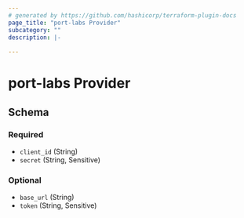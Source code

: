 ```yaml
---
# generated by https://github.com/hashicorp/terraform-plugin-docs
page_title: "port-labs Provider"
subcategory: ""
description: |-
  
---
```


# port-labs Provider





<!-- schema generated by tfplugindocs -->
## Schema

### Required

- `client_id` (String)
- `secret` (String, Sensitive)

### Optional

- `base_url` (String)
- `token` (String, Sensitive)
